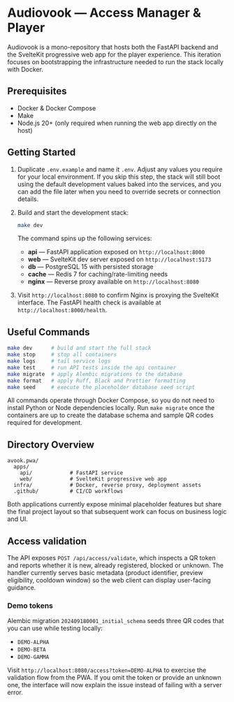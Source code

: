 # Audiovook — Access Manager & Player

Audiovook is a mono-repository that hosts both the FastAPI backend and the SvelteKit
progressive web app for the player experience. This iteration focuses on bootstrapping
the infrastructure needed to run the stack locally with Docker.

## Prerequisites

- Docker & Docker Compose
- Make
- Node.js 20+ (only required when running the web app directly on the host)

## Getting Started

1. Duplicate `.env.example` and name it `.env`. Adjust any values you require for your
   local environment. If you skip this step, the stack will still boot using the default
   development values baked into the services, and you can add the file later when you
   need to override secrets or connection details.
2. Build and start the development stack:

   ```bash
   make dev
   ```

   The command spins up the following services:

   - **api** — FastAPI application exposed on `http://localhost:8000`
   - **web** — SvelteKit dev server exposed on `http://localhost:5173`
   - **db** — PostgreSQL 15 with persisted storage
   - **cache** — Redis 7 for caching/rate-limiting needs
   - **nginx** — Reverse proxy available on `http://localhost:8080`

3. Visit `http://localhost:8080` to confirm Nginx is proxying the SvelteKit interface.
   The FastAPI health check is available at `http://localhost:8000/health`.

## Useful Commands

```bash
make dev      # build and start the full stack
make stop     # stop all containers
make logs     # tail service logs
make test     # run API tests inside the api container
make migrate  # apply Alembic migrations to the database
make format   # apply Ruff, Black and Prettier formatting
make seed     # execute the placeholder database seed script
```

All commands operate through Docker Compose, so you do not need to install Python or
Node dependencies locally. Run `make migrate` once the containers are up to create the
database schema and sample QR codes required for development.

## Directory Overview

```
avook.pwa/
  apps/
    api/            # FastAPI service
    web/            # SvelteKit progressive web app
  infra/            # Docker, reverse proxy, deployment assets
  .github/          # CI/CD workflows
```

Both applications currently expose minimal placeholder features but share the final
project layout so that subsequent work can focus on business logic and UI.

## Access validation

The API exposes `POST /api/access/validate`, which inspects a QR token and reports
whether it is new, already registered, blocked or unknown. The handler currently
serves basic metadata (product identifier, preview eligibility, cooldown window)
so the web client can display user-facing guidance.

### Demo tokens

Alembic migration `202409180001_initial_schema` seeds three QR codes that you can
use while testing locally:

- `DEMO-ALPHA`
- `DEMO-BETA`
- `DEMO-GAMMA`

Visit `http://localhost:8080/access?token=DEMO-ALPHA` to exercise the validation
flow from the PWA. If you omit the token or provide an unknown one, the interface
will now explain the issue instead of failing with a server error.

